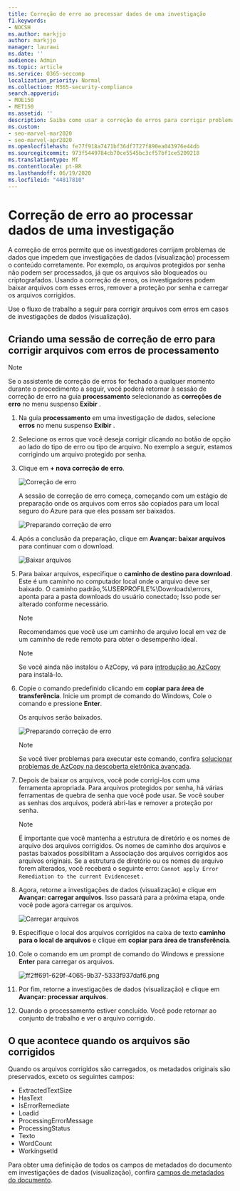 ```yaml
---
title: Correção de erro ao processar dados de uma investigação
f1.keywords:
- NOCSH
ms.author: markjjo
author: markjjo
manager: laurawi
ms.date: ''
audience: Admin
ms.topic: article
ms.service: O365-seccomp
localization_priority: Normal
ms.collection: M365-security-compliance
search.appverid:
- MOE150
- MET150
ms.assetid: ''
description: Saiba como usar a correção de erros para corrigir problemas de dados em investigações de dados (prévia) que podem impedir o processamento adequado de conteúdo.
ms.custom:
- seo-marvel-mar2020
- seo-marvel-apr2020
ms.openlocfilehash: fe77f918a7471bf36df7727f890ea043976e44db
ms.sourcegitcommit: 973f5449784cb70ce5545bc3cf57bf1ce5209218
ms.translationtype: MT
ms.contentlocale: pt-BR
ms.lasthandoff: 06/19/2020
ms.locfileid: "44817810"
---
```

# <a name="error-remediation-when-processing-data-for-an-investigation"></a>Correção de erro ao processar dados de uma investigação

A correção de erros permite que os investigadores corrijam problemas de dados que impedem que investigações de dados (visualização) processem o conteúdo corretamente. Por exemplo, os arquivos protegidos por senha não podem ser processados, já que os arquivos são bloqueados ou criptografados. Usando a correção de erros, os investigadores podem baixar arquivos com esses erros, remover a proteção por senha e carregar os arquivos corrigidos.

Use o fluxo de trabalho a seguir para corrigir arquivos com erros em casos de investigações de dados (visualização).

## <a name="creating-an-error-remediation-session-to-remediate-files-with-processing-errors"></a>Criando uma sessão de correção de erro para corrigir arquivos com erros de processamento

>[!NOTE]
>Se o assistente de correção de erros for fechado a qualquer momento durante o procedimento a seguir, você poderá retornar à sessão de correção de erro na guia **processamento** selecionando as **correções de erro** no menu suspenso **Exibir** .

1. Na guia **processamento** em uma investigação de dados, selecione **erros** no menu suspenso **Exibir** .

2. Selecione os erros que você deseja corrigir clicando no botão de opção ao lado do tipo de erro ou tipo de arquivo.  No exemplo a seguir, estamos corrigindo um arquivo protegido por senha.

3. Clique em **+ nova correção de erro**.

    ![Correção de erro](../media/8c2faf1a-834b-44fc-b418-6a18aed8b81a.png)

    A sessão de correção de erro começa, começando com um estágio de preparação onde os arquivos com erros são copiados para um local seguro do Azure para que eles possam ser baixados.

    ![Preparando correção de erro](../media/390572ec-7012-47c4-a6b6-4cbb5649e8a8.png)

4. Após a conclusão da preparação, clique em **Avançar: baixar arquivos** para continuar com o download.

    ![Baixar arquivos](../media/6ac04b09-8e13-414a-9e24-7c75ba586363.png)

5. Para baixar arquivos, especifique o **caminho de destino para download**. Este é um caminho no computador local onde o arquivo deve ser baixado.  O caminho padrão,%USERPROFILE%\Downloads\errors, aponta para a pasta downloads do usuário conectado; Isso pode ser alterado conforme necessário.

    >[!NOTE]
    >Recomendamos que você use um caminho de arquivo local em vez de um caminho de rede remoto para obter o desempenho ideal.

    > [!NOTE]
    > Se você ainda não instalou o AzCopy, vá para [introdução ao AzCopy](https://docs.microsoft.com/azure/storage/common/storage-use-azcopy) para instalá-lo.

6. Copie o comando predefinido clicando em **copiar para área de transferência**. Inicie um prompt de comando do Windows, Cole o comando e pressione **Enter**.  

    Os arquivos serão baixados.

    ![Preparando correção de erro](../media/f364ab4d-31c5-4375-b69f-650f694a2f69.png)

    > [!NOTE]
    > Se você tiver problemas para executar este comando, confira [solucionar problemas de AzCopy na descoberta eletrônica avançada](troubleshooting-azcopy.md).

7. Depois de baixar os arquivos, você pode corrigi-los com uma ferramenta apropriada. Para arquivos protegidos por senha, há várias ferramentas de quebra de senha que você pode usar. Se você souber as senhas dos arquivos, poderá abri-las e remover a proteção por senha.
    
   > [!NOTE]
    > É importante que você mantenha a estrutura de diretório e os nomes de arquivo dos arquivos corrigidos. Os nomes de caminho dos arquivos e pastas baixados possibilitam a Associação dos arquivos corrigidos aos arquivos originais.  Se a estrutura de diretório ou os nomes de arquivo forem alterados, você receberá o seguinte erro: `Cannot apply Error Remediation to the current Evidenceset` .

8. Agora, retorne a investigações de dados (visualização) e clique em **Avançar: carregar arquivos**.  Isso passará para a próxima etapa, onde você pode agora carregar os arquivos.

    ![Carregar arquivos](../media/af3d8617-1bab-4ecd-8de0-22e53acba240.png)

9. Especifique o local dos arquivos corrigidos na caixa de texto **caminho para o local de arquivos** e clique em **copiar para área de transferência**.

10. Cole o comando em um prompt de comando do Windows e pressione **Enter** para carregar os arquivos.

    ![ff2ff691-629f-4065-9b37-5333f937daf6.png](../media/ff2ff691-629f-4065-9b37-5333f937daf6.png)

11. Por fim, retorne a investigações de dados (visualização) e clique em **Avançar: processar arquivos**.

12. Quando o processamento estiver concluído.  Você pode retornar ao conjunto de trabalho e ver o arquivo corrigido.

## <a name="what-happens-when-files-are-remediated"></a>O que acontece quando os arquivos são corrigidos

Quando os arquivos corrigidos são carregados, os metadados originais são preservados, exceto os seguintes campos: 

- ExtractedTextSize
- HasText
- IsErrorRemediate
- Loadid
- ProcessingErrorMessage
- ProcessingStatus
- Texto
- WordCount
- WorkingsetId

Para obter uma definição de todos os campos de metadados do documento em investigações de dados (visualização), confira [campos de metadados do documento](document-metadata-fields.md).
